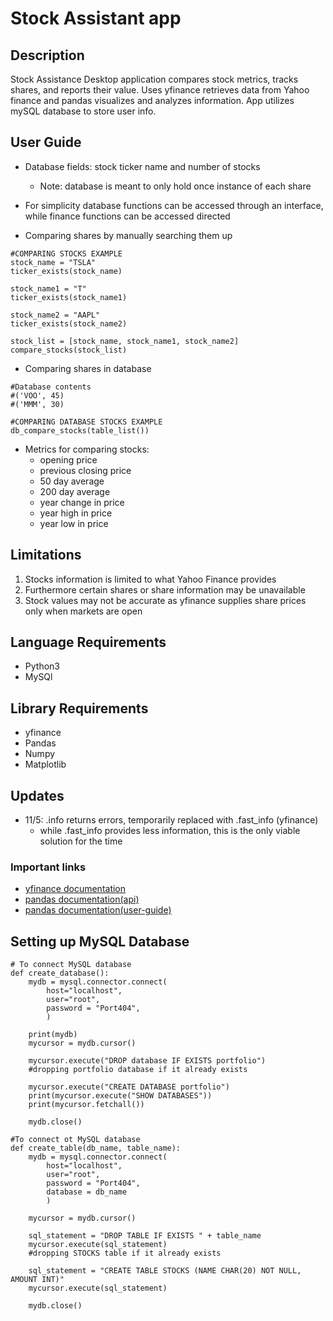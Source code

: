 # Stock Assistant app

## **Description** 
Stock Assistance Desktop application compares stock metrics, tracks shares, and reports their value.
Uses yfinance retrieves data from Yahoo finance and pandas visualizes and analyzes information.
App utilizes mySQL database to store user info.

## **User Guide**
+ Database fields: stock ticker name and number of stocks
  - Note: database is meant to only hold once instance of each share

+ For simplicity database functions can be accessed through an interface, while finance functions can be accessed directed
+ Comparing shares by manually searching them up <br />
```
#COMPARING STOCKS EXAMPLE
stock_name = "TSLA"
ticker_exists(stock_name)

stock_name1 = "T"
ticker_exists(stock_name1)

stock_name2 = "AAPL"
ticker_exists(stock_name2)

stock_list = [stock_name, stock_name1, stock_name2]
compare_stocks(stock_list)
```
+ Comparing shares in database <br />
```
#Database contents
#('VOO', 45)
#('MMM', 30)

#COMPARING DATABASE STOCKS EXAMPLE
db_compare_stocks(table_list())
```

+ Metrics for comparing stocks:
   - opening price
   - previous closing price
   - 50 day average
   - 200 day average
   - year change in price
   - year high in price
   - year low in price

## **Limitations**
1. Stocks information is limited to what Yahoo Finance provides
2. Furthermore certain shares or share information may be unavailable
3. Stock values may not be accurate as yfinance supplies share prices only when markets are open 

## **Language Requirements**
+ Python3 <br />
+ MySQl <br />

## **Library Requirements** 
+ yfinance <br />
+ Pandas <br />
+ Numpy <br />
+ Matplotlib <br />

## **Updates**
+ 11/5: .info returns errors, temporarily replaced with .fast_info (yfinance)
  - while .fast_info provides less information, this is the only viable solution for the time

### **Important links**
+ [yfinance documentation](https://pypi.org/project/yfinance)
+ [pandas documentation(api)](https://pandas.pydata.org/docs/reference/index.html)
+ [pandas documentation(user-guide)](https://pandas.pydata.org/docs/user_guide/index.html)

## **Setting up MySQL Database**
```
# To connect MySQL database
def create_database():
    mydb = mysql.connector.connect(
        host="localhost",
        user="root", 
        password = "Port404",
        )

    print(mydb)
    mycursor = mydb.cursor()

    mycursor.execute("DROP database IF EXISTS portfolio")
    #dropping portfolio database if it already exists

    mycursor.execute("CREATE DATABASE portfolio")
    print(mycursor.execute("SHOW DATABASES"))
    print(mycursor.fetchall())

    mydb.close()

#To connect ot MySQL database
def create_table(db_name, table_name):
    mydb = mysql.connector.connect(
        host="localhost",
        user="root", 
        password = "Port404",
        database = db_name
        )

    mycursor = mydb.cursor()

    sql_statement = "DROP TABLE IF EXISTS " + table_name
    mycursor.execute(sql_statement)
    #dropping STOCKS table if it already exists

    sql_statement = "CREATE TABLE STOCKS (NAME CHAR(20) NOT NULL, AMOUNT INT)"
    mycursor.execute(sql_statement)

    mydb.close()
```

